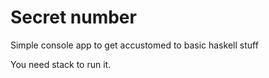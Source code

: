 # Secret number

Simple console app to get accustomed to basic haskell stuff

You need stack to run it.